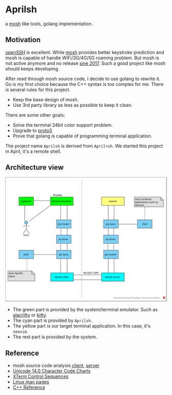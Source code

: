 # Aprilsh

a [mosh](https://mosh.org/) like tools, golang implementation.

## Motivation

[openSSH](https://www.openssh.com/) is excellent. While [mosh](https://mosh.org/) provides better keystroke prediction and mosh is capable of handle WiFi/3G/4G/5G roaming problem. But mosh is not active anymore and no release [sine 2017](https://github.com/mobile-shell/mosh/issues/1115). Such a good project like mosh should keeps developing.

After read through mosh source code, I decide to use golang to rewrite it. Go is my first choice because the C++ syntax is too complex for me. There is several rules for this project.

- Keep the base design of mosh.
- Use 3rd party library as less as possible to keep it clean.

There are some other goals:

- Solve the terminal 24bit color support problem.
- Upgrade to [proto3](https://developers.google.com/protocol-buffers/docs/proto3)
- Prove that golang is capable of programming terminal application.

The project name `Aprilsh` is derived from `April+sh`. We started this project in April, it's a remote shell.

## Architecture view

![aprilsh.svg](img/aprilsh.svg)

- The green part is provided by the system/terminal emulator. Such as [alacritty](https://alacritty.org/) or [kitty](https://sw.kovidgoyal.net/kitty/).
- The cyan part is provided by `Aprilsh`.
- The yellow part is our target terminal application. In this case, it's `neovim`.
- The rest part is provided by the system.

## Reference

- mosh source code analysis [client](https://github.com/ericwq/examples/blob/main/tty/client.md), [server](https://github.com/ericwq/examples/blob/main/tty/server.md)
- [Unicode 14.0 Character Code Charts](http://www.unicode.org/charts/)
- [XTerm Control Sequences](https://invisible-island.net/xterm/ctlseqs/ctlseqs.html)
- [Linux man pages](https://linux.die.net/man/)
- [C++ Reference](http://www.cplusplus.com/reference/)
